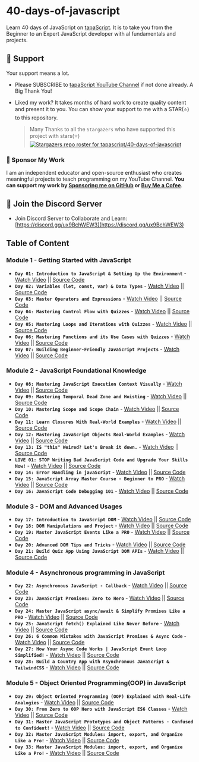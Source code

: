 # 40-days-of-javascript

Learn 40 days of JavaScript on [tapaScript](https://youtube.com/tapasadhikary). It is to take you from the Beginner to an Expert JavaScript developer with al fundamentals and projects.

## 🫶 Support

Your support means a lot.

- Please SUBSCRIBE to [tapaScript YouTube Channel](https://youtube.com/tapasadhikary) if not done already. A Big Thank You!
- Liked my work? It takes months of hard work to create quality content and present it to you. You can show your support to me with a STAR(⭐) to this repository.

    > Many Thanks to all the `Stargazers` who have supported this project with stars(⭐)
    [![Stargazers repo roster for tapascript/40-days-of-javascript](https://reporoster.com/stars/tapascript/40-days-of-javascript)](https://github.com/atapas/tapascript/40-days-of-javascript)

### 🤝 Sponsor My Work

I am an independent educator and open-source enthusiast who creates meaningful projects to teach programming on my YouTube Channel. **You can support my work by [Sponsoring me on GitHub](https://github.com/sponsors/atapas) or [Buy Me a Cofee](https://buymeacoffee.com/tapasadhikary)**.

## 🥇 Join the Discord Server

- Join Discord Server to Collaborate and Learn: [https://discord.gg/ux9BchWEW3](https://discord.gg/ux9BchWEW3)

## Table of Content

### Module 1 - Getting Started with JavaScript

- **`Day 01: Introduction to JavaScript & Setting Up the Environment`** - [Watch Video](https://youtu.be/t8QXF85YovE) || [Source Code](https://github.com/tapascript/40-days-of-javascript/blob/main/day-01/README.md)
- **`Day 02: Variables (let, const, var) & Data Types`** - [Watch Video](https://www.youtube.com/watch?v=tVqy4Tw0i64) || [Source Code](https://github.com/tapascript/40-days-of-javascript/blob/main/day-02/README.md)
- **`Day 03: Master Operators and Expressions`** - [Watch Video](https://youtu.be/vI95K-_JLOw) || [Source Code](https://github.com/tapascript/40-days-of-javascript/blob/main/day-03/README.md)
- **`Day 04: Mastering Control Flow with Quizzes`** - [Watch Video](https://youtu.be/Fn_DhBu3VyU) || [Source Code](https://github.com/tapascript/40-days-of-javascript/blob/main/day-04/README.md)
- **`Day 05: Mastering Loops and Iterations with Quizzes`** - [Watch Video](https://youtu.be/MDR43-2GvtA) || [Source Code](https://github.com/tapascript/40-days-of-javascript/blob/main/day-05/README.md)
- **`Day 06: Mastering Functions and its Use Cases with Quizzes`** - [Watch Video](https://youtu.be/6UJ9SyHvkJY) || [Source Code](https://github.com/tapascript/40-days-of-javascript/blob/main/day-06/README.md)
- **`Day 07: Building Beginner-Friendly JavaScript Projects`** - [Watch Video](https://youtu.be/fydbEttef04) || [Source Code](https://github.com/tapascript/40-days-of-javascript/blob/main/day-07/README.md)

### Module 2 - JavaScript Foundational Knowledge

- **`Day 08: Mastering JavaScript Execution Context Visually`** - [Watch Video](https://youtu.be/ylx5F7hbzVQ) || [Source Code](https://github.com/tapascript/40-days-of-javascript/blob/main/day-08/README.md)
- **`Day 09: Mastering Temporal Dead Zone and Hoisting`** - [Watch Video](https://youtu.be/OqMxh1QdYEg) || [Source Code](https://github.com/tapascript/40-days-of-javascript/blob/main/day-09/README.md)
- **`Day 10: Mastering Scope and Scope Chain`** - [Watch Video](https://youtu.be/14H2TsrjcLo) || [Source Code](https://github.com/tapascript/40-days-of-javascript/blob/main/day-10/README.md)
- **`Day 11: Learn Closures With Real-World Examples`** - [Watch Video](https://youtu.be/lA7CGz3iHyI) || [Source Code](https://github.com/tapascript/40-days-of-javascript/blob/main/day-11/README.md)
- **`Day 12: Mastering JavaScript Objects Real-World Examples`** - [Watch Video](https://youtu.be/c5vEfYj5yZM) || [Source Code](https://github.com/tapascript/40-days-of-javascript/blob/main/day-12/README.md)
- **`Day 13: IS "this" Weired? Let's Break it down.`** - [Watch Video](https://youtu.be/9mfb0j9PcHw) || [Source Code](https://github.com/tapascript/40-days-of-javascript/blob/main/day-13/README.md)
- **`LIVE 01: STOP Writing Bad JavaScript Code and Upgrade Your Skills Now!`** - [Watch Video](https://www.youtube.com/watch?v=1XW_g3Ik3l8) || [Source Code](https://github.com/tapascript/40-days-of-javascript/blob/main/live/live-one/questions.md)
- **`Day 14: Error Handling in javaScript`** - [Watch Video](https://youtu.be/XpMW-gxNYD8) || [Source Code](https://github.com/tapascript/40-days-of-javascript/blob/main/day-14/README.md)
- **`Day 15: JavaScript Array Master Course - Beginner to PRO`** - [Watch Video](https://youtu.be/t05NguKFKo0) || [Source Code](https://github.com/tapascript/40-days-of-javascript/blob/main/day-15/README.md)
- **`Day 16: JavaScript Code Debugging 101`** - [Watch Video](https://youtu.be/VInAd-GJZec) || [Source Code](https://github.com/tapascript/40-days-of-javascript/blob/main/day-16/README.md)

### Module 3 - DOM and Advanced Usages

- **`Day 17: Introduction to JavaScript DOM`** - [Watch Video](https://youtu.be/F4mVSaj6uls) || [Source Code](https://github.com/tapascript/40-days-of-javascript/blob/main/day-17/README.md)
- **`Day 18: DOM Manipulations and Project`** - [Watch Video](https://www.youtube.com/watch?v=BoYgn_Mf0hA) || [Source Code](https://github.com/tapascript/40-days-of-javascript/blob/main/day-18/README.md)
- **`Day 19: Master JavaScript Events Like a PRO`** - [Watch Video](https://youtu.be/ybgI5vVE668) || [Source Code](https://github.com/tapascript/40-days-of-javascript/blob/main/day-19/README.md)
- **`Day 20: Advanced DOM Tips and Tricks`** - [Watch Video](https://youtu.be/aNhPav1DgTY) || [Source Code](https://github.com/tapascript/40-days-of-javascript/blob/main/day-20/README.md)
- **`Day 21: Build Quiz App Using JavaScript DOM APIs`** - [Watch Video](https://youtu.be/hTDeyBq5EdM) || [Source Code](https://github.com/tapascript/40-days-of-javascript/blob/main/day-21/README.md)

### Module 4 - Asynchronous programming in JavaScript

- **`Day 22: Asynchronous JavaScript - Callback`** - [Watch Video](https://youtu.be/EtoHtZ8mdWA) || [Source Code](https://github.com/tapascript/40-days-of-javascript/blob/main/day-22/README.md)
- **`Day 23: JavaScript Promises: Zero to Hero`** - [Watch Video](https://youtu.be/R52MdtIW3rs) || [Source Code](https://github.com/tapascript/40-days-of-javascript/blob/main/day-23/README.md)
- **`Day 24: Master JavaScript async/await & Simplify Promises Like a PRO`** - [Watch Video](https://youtu.be/WQdCffdPPKI) || [Source Code](https://github.com/tapascript/40-days-of-javascript/blob/main/day-24/README.md)
- **`Day 25: JavaScript fetch() Explained Like Never Before`** - [Watch Video](https://www.youtube.com/watch?v=G3oPZSvrO9w) || [Source Code](https://github.com/tapascript/40-days-of-javascript/blob/main/day-25/README.md)
- **`Day 26: 6 Common Mistakes with JavaScript Promises & Async Code`** - [Watch Video](https://youtu.be/c_zcXUz1neo) || [Source Code](https://github.com/tapascript/40-days-of-javascript/blob/main/day-26/README.md)
- **`Day 27: How Your Async Code Works | JavaScript Event Loop Simplified!`** - [Watch Video](https://youtu.be/4IYcwOfW3BM) || [Source Code](https://github.com/tapascript/40-days-of-javascript/blob/main/day-27/README.md)
- **`Day 28: Build a Country App with Asynchronous JavaScript & TailwindCSS`** - [Watch Video](https://www.youtube.com/watch?v=jXS0VURNqxA) || [Source Code](https://github.com/tapascript/40-days-of-javascript/blob/main/day-28/README.md)

### Module 5 - Object Oriented Programming(OOP) in JavaScript

- **`Day 29: Object Oriented Programming (OOP) Explained with Real-Life Analogies`** - [Watch Video](https://www.youtube.com/watch?v=oRQOiyO-kHg) || [Source Code](https://github.com/tapascript/40-days-of-javascript/blob/main/day-29/README.md)
- **`Day 30: From Zero to OOP Hero with JavaScript ES6 Classes`** - [Watch Video](https://youtu.be/kG5t34ciG9w) || [Source Code](https://github.com/tapascript/40-days-of-javascript/blob/main/day-30/README.md)
- **`Day 31: Master JavaScript Prototypes and Object Patterns - Confused to Confident!`** - [Watch Video](https://youtu.be/Uru85QW9zkk) || [Source Code](https://github.com/tapascript/40-days-of-javascript/blob/main/day-31/README.md)
- **`Day 32: Master JavaScript Modules: import, export, and Organize Like a Pro!`** - [Watch Video](https://youtu.be/l50gnBWHmdA) || [Source Code](https://github.com/tapascript/40-days-of-javascript/blob/main/day-32/README.md)
- **`Day 33: Master JavaScript Modules: import, export, and Organize Like a Pro!`** - [Watch Video](https://youtu.be/kzuvppEWm88) || [Source Code](https://github.com/tapascript/40-days-of-javascript/blob/main/day-33/README.md)

